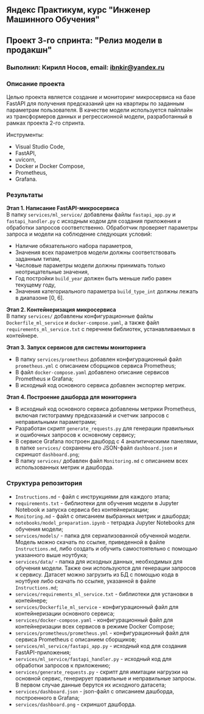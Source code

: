 ## Яндекс Практикум, курс "Инженер Машинного Обучения"
## Проект 3-го спринта: "Релиз модели в продакшн"
### Выполнил: Кирилл Носов, email: ibnkir@yandex.ru

### Описание проекта
Целью проекта является создание и мониторинг микросервиса на базе FastAPI для получения предсказаний цен на квартиры по заданным параметрам пользователя. В качестве модели используется пайплайн из
трансформеров данных и регрессионной модели, разработанный в рамках проекта 2-го спринта. 

Инструменты:
- Visual Studio Code,
- FastAPI, 
- uvicorn,
- Docker и Docker Compose,
- Prometheus,
- Grafana.

### Результаты
__Этап 1. Написание FastAPI-микросервиса__<br>
В папку `services/ml_service/` добавлены файлы `fastapi_app.py` и `fastapi_handler.py` с исходным кодом для создания приложения и обработки запросов соответственно. Обработчик проверяет параметры запроса и модели на соблюдение следующих условий:
- Наличие обязательного набора параметров,
- Значения всех параметров модели должны соответствовать заданным типам,
- Числовые параметры модели должны принимать только неотрицательные значения,
- Год постройки `build_year` должен быть меньше либо равен текущему году,
- Значения категориального параметра `build_type_int` должны лежать в диапазоне [0, 6].


__Этап 2. Контейнеризация микросервиса__<br>
В папку `services/` добавлены конфигурационные файлы `Dockerfile_ml_service` и `docker-compose.yaml`, 
а также файл `requirements_ml_service.txt` с перечнем библиотек, устанавливаемых в контейнере.

__Этап 3. Запуск сервисов для системы мониторинга__<br>
- В папку `services/prometheus` добавлен конфигурационный файл `prometheus.yml` с описанием сборщиков сервиса Prometheus;
- В файл `docker-compose.yaml` добавлено описание сервисов Prometheus и Grafana;
- В исходный код основного сервиса добавлен экспортер метрик.

__Этап 4. Построение дашборда для мониторинга__<br>
- В исходный код основного сервиса добавлены метрики Prometheus,
включая гистограмму предсказаний и счетчик запросов с неправильными параметрами;
- Разработан скрипт `generate_requests.py` для генерации правильных и ошибочных запросов к основному сервису;
- В сервисе Grafana построен дашборд с 4 аналитическими панелями,
 в папке `services/` сохранены его JSON-файл `dashboard.json` и скриншот `dashboard.png`;
- В папку `services/` добавлен файл `Monitoring.md` с описанием всех использованных метрик и дашборда.


### Структура репозитория
- `Instructions.md` - файл с инструкциями для каждого этапа;
- `requirements.txt` - библиотеки для обучения модели в Jupyter Notebook и запуска сервиса без контейнеризации;
- `Monitoring.md` - файл с описанием выбранных метрик и дашборда;
- `notebooks/model_preparation.ipynb` - тетрадка Jupyter Notebooks для обучения модели;
- `services/models/` - папка для сериализованной обученной модели. Модель можно скачать по ссылке, приведенной в файле `Instructions.md`, либо создать и обучить самостоятельно с помощью указанного выше ноутбука;
- `services/data/` - папка для исходных данных, необходимых для обучения модели. Также они используются для генерации запросов к сервису.
Датасет можно загрузить из БД с помощью кода в ноутбуке либо скачать по ссылке, указанной в файле `Instructions.md`;
- `services/requirements_ml_service.txt` - библиотеки для установки в контейнере;
- `services/Dockerfile_ml_service` - конфигурационный файл для контейнеризации основного сервиса;
- `services/docker-compose.yaml` - конфигурационный файл для контейнеризации всех сервисов в режиме Docker Compose;
- `services/prometheus/prometheus.yml` - конфигурационный файл для сервиса Prometheus с описанием сборщиков;
- `services/ml_service/fastapi_app.py` - исходный код для создания FastAPI-приложения;
- `services/ml_service/fastapi_handler.py` - исходный код для обработки запросов к приложению;
- `services/generate_requests.py` - скрипт для имитации нагрузки на основной сервис, генерирует
правильные и неправильные запросы. В первом случае данные берутся их исходного датасета;
- `services/dashboard.json` - json-файл с описанием дашборда, построенного в Grafana;
- `services/dashboard.png` - скриншот дашборда.
